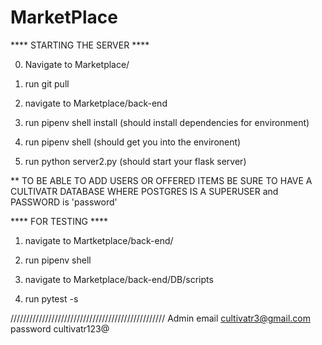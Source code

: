 # MarketPlace

**** STARTING THE SERVER ****

0. Navigate to Marketplace/

1. run git pull 

2. navigate to Marketplace/back-end

3. run pipenv shell install (should install dependencies for environment)

4. run pipenv shell (should get you into the environent)

5. run python server2.py (should start your flask server)

** TO BE ABLE TO ADD USERS OR OFFERED ITEMS BE SURE TO HAVE A CULTIVATR DATABASE WHERE POSTGRES IS A SUPERUSER and PASSWORD is 'password'

**** FOR TESTING ****

1. navigate to Martketplace/back-end/

2. run pipenv shell

3. navigate to Marketplace/back-end/DB/scripts

4. run pytest -s

/////////////////////////////////////////////////
Admin email cultivatr3@gmail.com password cultivatr123@

